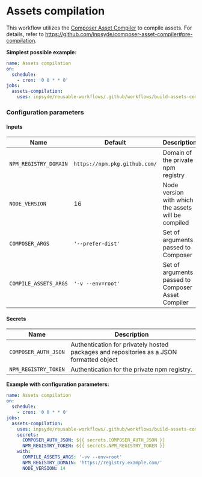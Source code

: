 # Assets compilation

This workflow utilizes the [Composer Asset Compiler](https://github.com/inpsyde/composer-asset-compiler) to compile assets. For details, refer to https://github.com/inpsyde/composer-asset-compiler#pre-compilation.

**Simplest possible example:**

```yml
name: Assets compilation
on:
  schedule:
    - cron: '0 0 * * 0'
jobs:
  assets-compilation:
    uses: inpsyde/reusable-workflows/.github/workflows/build-assets-compilation.yml@main
```

### Configuration parameters

#### Inputs

| Name                  | Default                       | Description                                         |
|-----------------------|-------------------------------|-----------------------------------------------------|
| `NPM_REGISTRY_DOMAIN` | `https://npm.pkg.github.com/` | Domain of the private npm registry                  |
| `NODE_VERSION`        | 16                            | Node version with which the assets will be compiled |
| `COMPOSER_ARGS`       | `'--prefer-dist'`             | Set of arguments passed to Composer                 |
| `COMPILE_ASSETS_ARGS` | `'-v --env=root'`             | Set of arguments passed to Composer Asset Compiler  |

#### Secrets

| Name                 | Description                                                                              |
|----------------------|------------------------------------------------------------------------------------------|
| `COMPOSER_AUTH_JSON` | Authentication for privately hosted packages and repositories as a JSON formatted object |
| `NPM_REGISTRY_TOKEN` | Authentication for the private npm registry.                                             |

**Example with configuration parameters:**

```yml
name: Assets compilation
on:
  schedule:
    - cron: '0 0 * * 0'
jobs:
  assets-compilation:
    uses: inpsyde/reusable-workflows/.github/workflows/build-assets-compilation.yml@main
    secrets:
      COMPOSER_AUTH_JSON: ${{ secrets.COMPOSER_AUTH_JSON }}
      NPM_REGISTRY_TOKEN: ${{ secrets.NPM_REGISTRY_TOKEN }}
    with:
      COMPILE_ASSETS_ARGS: '-vv --env=root'
      NPM_REGISTRY_DOMAIN: 'https://registry.example.com/'
      NODE_VERSION: 14
```
